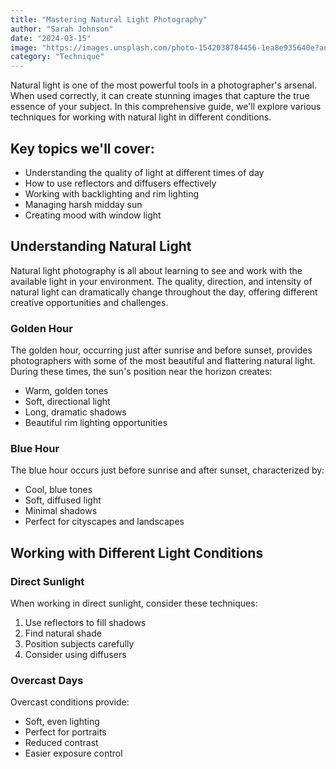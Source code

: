 ```yaml
---
title: "Mastering Natural Light Photography"
author: "Sarah Johnson"
date: "2024-03-15"
image: "https://images.unsplash.com/photo-1542038784456-1ea8e935640e?auto=format&fit=crop&q=80"
category: "Technique"
---
```


Natural light is one of the most powerful tools in a photographer's arsenal. When used correctly,
it can create stunning images that capture the true essence of your subject. In this comprehensive
guide, we'll explore various techniques for working with natural light in different conditions.

## Key topics we'll cover:

- Understanding the quality of light at different times of day
- How to use reflectors and diffusers effectively
- Working with backlighting and rim lighting
- Managing harsh midday sun
- Creating mood with window light

## Understanding Natural Light

Natural light photography is all about learning to see and work with the available light in your environment.
The quality, direction, and intensity of natural light can dramatically change throughout the day, offering
different creative opportunities and challenges.

### Golden Hour

The golden hour, occurring just after sunrise and before sunset, provides photographers with some of the
most beautiful and flattering natural light. During these times, the sun's position near the horizon creates:

- Warm, golden tones
- Soft, directional light
- Long, dramatic shadows
- Beautiful rim lighting opportunities

### Blue Hour

The blue hour occurs just before sunrise and after sunset, characterized by:

- Cool, blue tones
- Soft, diffused light
- Minimal shadows
- Perfect for cityscapes and landscapes

## Working with Different Light Conditions

### Direct Sunlight

When working in direct sunlight, consider these techniques:

1. Use reflectors to fill shadows
2. Find natural shade
3. Position subjects carefully
4. Consider using diffusers

### Overcast Days

Overcast conditions provide:

- Soft, even lighting
- Perfect for portraits
- Reduced contrast
- Easier exposure control